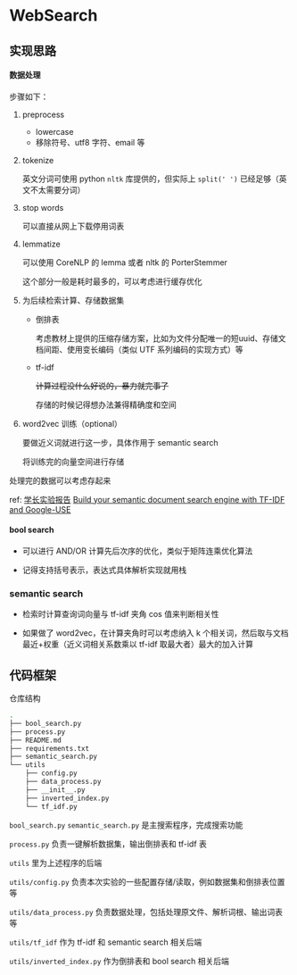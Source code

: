 # WebSearch

## 实现思路

#### 数据处理

步骤如下：

1. preprocess
   - lowercase
   - 移除符号、utf8 字符、email 等

2. tokenize

   英文分词可使用 python `nltk` 库提供的，但实际上 `split(' ')` 已经足够（英文不太需要分词）

3. stop words

   可以直接从网上下载停用词表

4. lemmatize

   可以使用 CoreNLP 的 lemma 或者 nltk 的 PorterStemmer

   这个部分一般是耗时最多的，可以考虑进行缓存优化
   
5. 为后续检索计算、存储数据集

   - 倒排表

     考虑教材上提供的压缩存储方案，比如为文件分配唯一的短uuid、存储文档间距、使用变长编码（类似 UTF 系列编码的实现方式）等

   - tf-idf

     <s>计算过程没什么好说的，暴力就完事了</s>

     存储的时候记得想办法兼得精确度和空间

6. word2vec 训练（optional）

   要做近义词就进行这一步，具体作用于 semantic search

   将训练完的向量空间进行存储

处理完的数据可以考虑存起来

ref: [学长实验报告](https://github.com/hardyho/WebInfo-Lab/blob/main/lab1/%E5%AE%9E%E9%AA%8C%E6%8A%A5%E5%91%8A.md) [Build your semantic document search engine with TF-IDF and Google-USE](https://medium.com/analytics-vidhya/build-your-semantic-document-search-engine-with-tf-idf-and-google-use-c836bf5f27fb)

#### bool search

- 可以进行 AND/OR 计算先后次序的优化，类似于矩阵连乘优化算法

- 记得支持括号表示，表达式具体解析实现就用栈

### semantic search

- 检索时计算查询词向量与 tf-idf 夹角 cos 值来判断相关性

- 如果做了 word2vec，在计算夹角时可以考虑纳入 k 个相关词，然后取与文档最近+权重（近义词相关系数乘以 tf-idf 取最大者）最大的加入计算

## 代码框架

仓库结构

~~~~bash
.
├── bool_search.py
├── process.py
├── README.md
├── requirements.txt
├── semantic_search.py
└── utils
    ├── config.py
    ├── data_process.py
    ├── __init__.py
    ├── inverted_index.py
    └── tf_idf.py
~~~~

`bool_search.py` `semantic_search.py` 是主搜索程序，完成搜索功能

`process.py` 负责一键解析数据集，输出倒排表和 tf-idf 表

`utils` 里为上述程序的后端

`utils/config.py` 负责本次实验的一些配置存储/读取，例如数据集和倒排表位置等

`utils/data_process.py` 负责数据处理，包括处理原文件、解析词根、输出词表等

`utils/tf_idf` 作为 tf-idf 和 semantic search 相关后端

`utils/inverted_index.py` 作为倒排表和 bool search 相关后端
